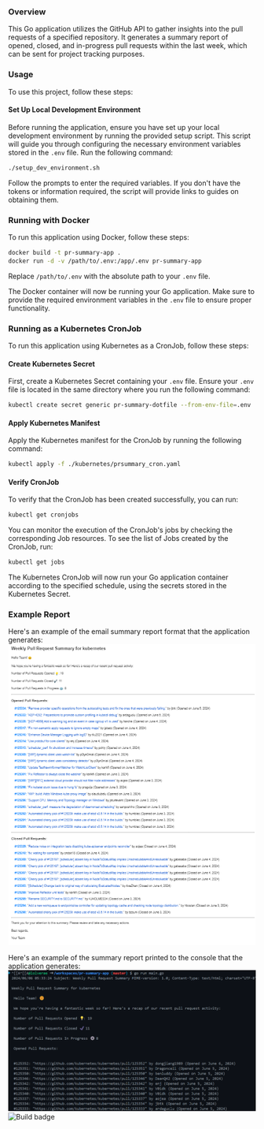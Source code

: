 ### Overview
This Go application utilizes the GitHub API to gather insights into the pull requests of a specified repository. It generates a summary report of opened, closed, and in-progress pull requests within the last week, which can be sent for project tracking purposes.

### Usage 
To use this project, follow these steps:

#### Set Up Local Development Environment

Before running the application, ensure you have set up your local development environment by running the provided setup script. This script will guide you through configuring the necessary environment variables stored in the `.env` file. Run the following command:

```bash
./setup_dev_environment.sh
```

Follow the prompts to enter the required variables. If you don't have the tokens or information required, the script will provide links to guides on obtaining them.

### Running with Docker

To run this application using Docker, follow these steps:


```bash
docker build -t pr-summary-app .
docker run -d -v /path/to/.env:/app/.env pr-summary-app
```

Replace `/path/to/.env` with the absolute path to your `.env` file.

The Docker container will now be running your Go application. Make sure to provide the required environment variables in the `.env` file to ensure proper functionality.

### Running as a Kubernetes CronJob

To run this application using Kubernetes as a CronJob, follow these steps:

#### Create Kubernetes Secret

First, create a Kubernetes Secret containing your `.env` file. Ensure your `.env` file is located in the same directory where you run the following command:

```bash
kubectl create secret generic pr-summary-dotfile --from-env-file=.env
```

#### Apply Kubernetes Manifest

Apply the Kubernetes manifest for the CronJob by running the following command:

```bash
kubectl apply -f ./kubernetes/prsummary_cron.yaml
```

#### Verify CronJob

To verify that the CronJob has been created successfully, you can run:

```bash
kubectl get cronjobs
```
You can monitor the execution of the CronJob's jobs by checking the corresponding Job resources. To see the list of Jobs created by the CronJob, run:

```bash
kubectl get jobs
```

The Kubernetes CronJob will now run your Go application container according to the specified schedule, using the secrets stored in the Kubernetes Secret.

### Example Report
Here's an example of the email summary report format that the application generates:
![Example email report](./docs/example-email.png)

Here's an example of the summary report printed to the console that the application generates:
![Example console report](./docs/example-console-output.png)
![Build badge](https://github.com/lolverae/pr-summary-app/actions/workflows/ci.yaml/badge.svg?event=push)

